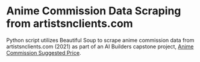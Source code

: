 # Anime Commission Data Scraping from artistsnclients.com
Python script utilizes Beautiful Soup to scrape anime commission data from artistsnclients.com (2021) as part of an AI Builders capstone project, [Anime Commission Suggested Price](https://github.com/pradrattana/anime-commission-suggested-price.git).
